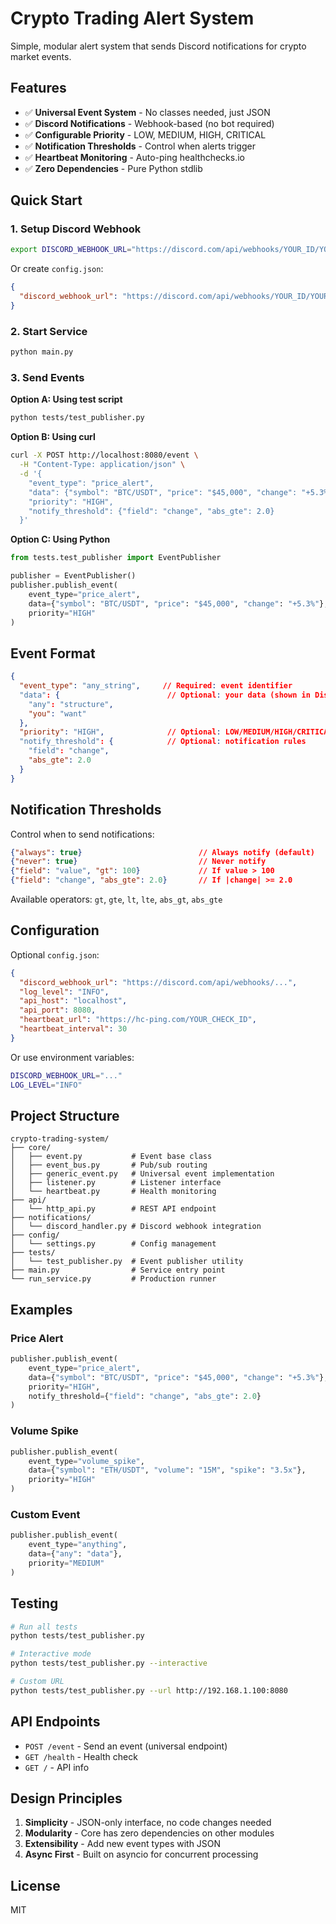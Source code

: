 # Crypto Trading Alert System

Simple, modular alert system that sends Discord notifications for crypto market events.

## Features

- ✅ **Universal Event System** - No classes needed, just JSON
- ✅ **Discord Notifications** - Webhook-based (no bot required)
- ✅ **Configurable Priority** - LOW, MEDIUM, HIGH, CRITICAL
- ✅ **Notification Thresholds** - Control when alerts trigger
- ✅ **Heartbeat Monitoring** - Auto-ping healthchecks.io
- ✅ **Zero Dependencies** - Pure Python stdlib

## Quick Start

### 1. Setup Discord Webhook

```bash
export DISCORD_WEBHOOK_URL="https://discord.com/api/webhooks/YOUR_ID/YOUR_TOKEN"
```

Or create `config.json`:
```json
{
  "discord_webhook_url": "https://discord.com/api/webhooks/YOUR_ID/YOUR_TOKEN"
}
```

### 2. Start Service

```bash
python main.py
```

### 3. Send Events

**Option A: Using test script**
```bash
python tests/test_publisher.py
```

**Option B: Using curl**
```bash
curl -X POST http://localhost:8080/event \
  -H "Content-Type: application/json" \
  -d '{
    "event_type": "price_alert",
    "data": {"symbol": "BTC/USDT", "price": "$45,000", "change": "+5.3%"},
    "priority": "HIGH",
    "notify_threshold": {"field": "change", "abs_gte": 2.0}
  }'
```

**Option C: Using Python**
```python
from tests.test_publisher import EventPublisher

publisher = EventPublisher()
publisher.publish_event(
    event_type="price_alert",
    data={"symbol": "BTC/USDT", "price": "$45,000", "change": "+5.3%"},
    priority="HIGH"
)
```

## Event Format

```json
{
  "event_type": "any_string",     // Required: event identifier
  "data": {                        // Optional: your data (shown in Discord)
    "any": "structure",
    "you": "want"
  },
  "priority": "HIGH",              // Optional: LOW/MEDIUM/HIGH/CRITICAL
  "notify_threshold": {            // Optional: notification rules
    "field": "change",
    "abs_gte": 2.0
  }
}
```

## Notification Thresholds

Control when to send notifications:

```json
{"always": true}                          // Always notify (default)
{"never": true}                           // Never notify
{"field": "value", "gt": 100}             // If value > 100
{"field": "change", "abs_gte": 2.0}       // If |change| >= 2.0
```

Available operators: `gt`, `gte`, `lt`, `lte`, `abs_gt`, `abs_gte`

## Configuration

Optional `config.json`:

```json
{
  "discord_webhook_url": "https://discord.com/api/webhooks/...",
  "log_level": "INFO",
  "api_host": "localhost",
  "api_port": 8080,
  "heartbeat_url": "https://hc-ping.com/YOUR_CHECK_ID",
  "heartbeat_interval": 30
}
```

Or use environment variables:
```bash
DISCORD_WEBHOOK_URL="..."
LOG_LEVEL="INFO"
```

## Project Structure

```
crypto-trading-system/
├── core/
│   ├── event.py           # Event base class
│   ├── event_bus.py       # Pub/sub routing
│   ├── generic_event.py   # Universal event implementation
│   ├── listener.py        # Listener interface
│   └── heartbeat.py       # Health monitoring
├── api/
│   └── http_api.py        # REST API endpoint
├── notifications/
│   └── discord_handler.py # Discord webhook integration
├── config/
│   └── settings.py        # Config management
├── tests/
│   └── test_publisher.py  # Event publisher utility
├── main.py                # Service entry point
└── run_service.py         # Production runner
```

## Examples

### Price Alert
```python
publisher.publish_event(
    event_type="price_alert",
    data={"symbol": "BTC/USDT", "price": "$45,000", "change": "+5.3%"},
    priority="HIGH",
    notify_threshold={"field": "change", "abs_gte": 2.0}
)
```

### Volume Spike
```python
publisher.publish_event(
    event_type="volume_spike",
    data={"symbol": "ETH/USDT", "volume": "15M", "spike": "3.5x"},
    priority="HIGH"
)
```

### Custom Event
```python
publisher.publish_event(
    event_type="anything",
    data={"any": "data"},
    priority="MEDIUM"
)
```

## Testing

```bash
# Run all tests
python tests/test_publisher.py

# Interactive mode
python tests/test_publisher.py --interactive

# Custom URL
python tests/test_publisher.py --url http://192.168.1.100:8080
```

## API Endpoints

- `POST /event` - Send an event (universal endpoint)
- `GET /health` - Health check
- `GET /` - API info

## Design Principles

1. **Simplicity** - JSON-only interface, no code changes needed
2. **Modularity** - Core has zero dependencies on other modules
3. **Extensibility** - Add new event types with JSON
4. **Async First** - Built on asyncio for concurrent processing

## License

MIT
